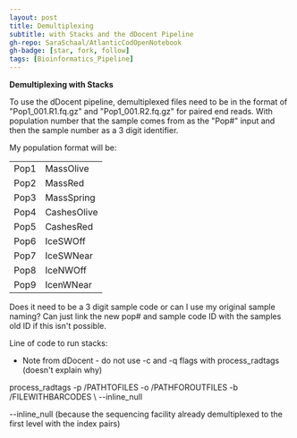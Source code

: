 ```yaml
---
layout: post
title: Demultiplexing 
subtitle: with Stacks and the dDocent Pipeline
gh-repo: SaraSchaal/AtlanticCodOpenNotebook
gh-badge: [star, fork, follow]
tags: [Bioinformatics_Pipeline]
---
```


**Demultiplexing with Stacks**

To use the dDocent pipeline, demultiplexed files need to be in the format of "Pop1_001.R1.fq.gz" and "Pop1_001.R2.fq.gz" for 
paired end reads. With population number that the sample comes from as the "Pop#" input and then the sample number as a 3 digit 
identifier. 

My population format will be:

|      |             | 
|------|-------------| 
| Pop1 | MassOlive   | 
| Pop2 | MassRed     | 
| Pop3 | MassSpring  | 
| Pop4 | CashesOlive | 
| Pop5 | CashesRed   | 
| Pop6 | IceSWOff    | 
| Pop7 | IceSWNear   | 
| Pop8 | IceNWOff    | 
| Pop9 | IcenWNear   | 

Does it need to be a 3 digit sample code or can I use my original sample naming? Can just link the new pop# and sample
code ID with the samples old ID if this isn't possible. 

Line of code to run stacks:
  * Note from dDocent - do not use -c and -q flags with process_radtags (doesn't explain why)
  
  process_radtags -p /PATHTOFILES -o /PATHFOROUTFILES -b /FILEWITHBARCODES \ --inline_null

--inline_null (because the sequencing facility already demultiplexed to the first level with the index pairs)
